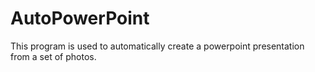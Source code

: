 # AutoPowerPoint

This program is used to automatically create a powerpoint presentation from a set of photos. 